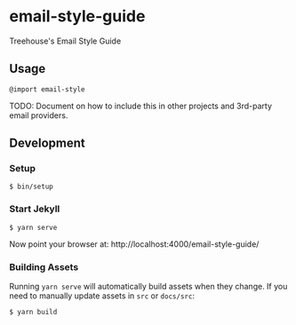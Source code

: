 # email-style-guide
Treehouse's Email Style Guide

## Usage

```
@import email-style
```

TODO: Document on how to include this in other projects and 3rd-party email providers.

## Development

### Setup

```
$ bin/setup
```

### Start Jekyll

```
$ yarn serve
```

Now point your browser at: http://localhost:4000/email-style-guide/

### Building Assets

Running `yarn serve` will automatically build assets when they change.  If you need to manually update assets in `src` or `docs/src`:

```
$ yarn build
```
